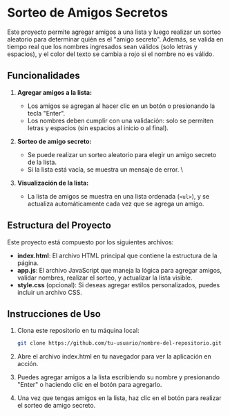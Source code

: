 # Sorteo de Amigos Secretos

Este proyecto permite agregar amigos a una lista y luego realizar un sorteo aleatorio para determinar quién es el "amigo secreto". Además, se valida en tiempo real que los nombres ingresados sean válidos (solo letras y espacios), y el color del texto se cambia a rojo si el nombre no es válido.

## Funcionalidades

1. **Agregar amigos a la lista:**
   - Los amigos se agregan al hacer clic en un botón o presionando la tecla "Enter".
   - Los nombres deben cumplir con una validación: solo se permiten letras y espacios (sin espacios al inicio o al final).

2. **Sorteo de amigo secreto:**
   - Se puede realizar un sorteo aleatorio para elegir un amigo secreto de la lista.
   - Si la lista está vacía, se muestra un mensaje de error.
\
3. **Visualización de la lista:**
   - La lista de amigos se muestra en una lista ordenada (`<ul>`), y se actualiza automáticamente cada vez que se agrega un amigo.

## Estructura del Proyecto

Este proyecto está compuesto por los siguientes archivos:

- **index.html**: El archivo HTML principal que contiene la estructura de la página.
- **app.js**: El archivo JavaScript que maneja la lógica para agregar amigos, validar nombres, realizar el sorteo, y actualizar la lista visible.
- **style.css** (opcional): Si deseas agregar estilos personalizados, puedes incluir un archivo CSS.

## Instrucciones de Uso

1. Clona este repositorio en tu máquina local:

   ```bash
   git clone https://github.com/tu-usuario/nombre-del-repositorio.git

2. Abre el archivo index.html en tu navegador para ver la aplicación en acción.

3. Puedes agregar amigos a la lista escribiendo su nombre y presionando "Enter" o haciendo clic en el botón para agregarlo.

4. Una vez que tengas amigos en la lista, haz clic en el botón para realizar el sorteo de amigo secreto.